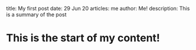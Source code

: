 title: My first post
date: 29 Jun 20
articles: me
author: Me!
description: This is a summary of the post


# This is the start of my content!